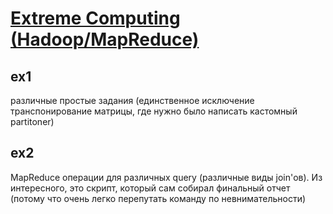 # [Extreme Computing (Hadoop/MapReduce)](http://www.inf.ed.ac.uk/teaching/courses/exc/)

## ex1 
различные простые задания (единственное исключение транспонирование матрицы, где нужно было написать кастомный partitoner)

## ex2
MapReduce операции для различных query (различные виды join'ов). Из интересного, это скрипт, который сам собирал финальный отчет (потому что очень легко перепутать команду по невнимательности)
